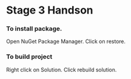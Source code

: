 # Stage 3 Handson

### To install package.
Open NuGet Package Manager. Click on restore.

### To build project
Right click on Solution. Click rebuild solution.
